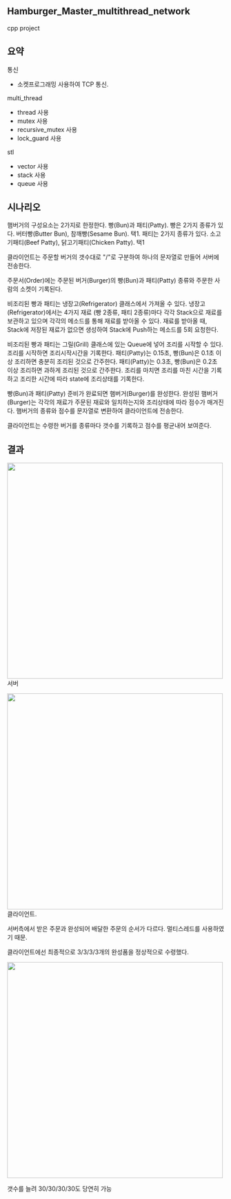 ## Hamburger_Master_multithread_network
cpp project

## 요약
통신
- 소켓프로그래밍 사용하여 TCP 통신.

multi_thread
- thread 사용
- mutex 사용
- recursive_mutex 사용
- lock_guard 사용

stl
- vector 사용
- stack 사용
- queue 사용

## 시나리오
햄버거의 구성요소는 2가지로 한정한다. 빵(Bun)과 패티(Patty).
빵은 2가지 종류가 있다. 버터빵(Butter Bun), 참깨빵(Sesame Bun). 택1.
패티는 2가지 종류가 있다. 소고기패티(Beef Patty), 닭고기패티(Chicken Patty). 택1

클라이언트는 주문할 버거의 갯수대로 "/"로 구분하여 하나의 문자열로 만들어 서버에 전송한다.

주문서(Order)에는 주문된 버거(Burger)의 빵(Bun)과 패티(Patty) 종류와 주문한 사람의 소켓이 기록된다.

비조리된 빵과 패티는 냉장고(Refrigerator) 클래스에서 가져올 수 있다.
냉장고(Refrigerator)에서는 4가지 재료 (빵 2종류, 패티 2종류)마다 각각 Stack으로 재료를 보관하고 있으며 각각의 메소드를 통해 재료를 받아올 수 있다.
재료를 받아올 때, Stack에 저장된 재료가 없으면 생성하여 Stack에 Push하는 메소드를 5회 요청한다.

비조리된 빵과 패티는 그릴(Grill) 클래스에 있는 Queue에 넣어 조리를 시작할 수 있다.
조리를 시작하면 조리시작시간을 기록한다.
패티(Patty)는 0.15초, 빵(Bun)은 0.1초 이상 조리하면 충분히 조리된 것으로 간주한다.
패티(Patty)는 0.3초, 빵(Bun)은 0.2초 이상 조리하면 과하게 조리된 것으로 간주한다.
조리를 마치면 조리를 마친 시간을 기록하고 조리한 시간에 따라 state에 조리상태를 기록한다.

빵(Bun)과 패티(Patty) 준비가 완료되면 햄버거(Burger)를 완성한다.
완성된 햄버거(Burger)는 각각의 재료가 주문된 재료와 일치하는지와 조리상태에 따라 점수가 매겨진다.
햄버거의 종류와 점수를 문자열로 변환하여 클라이언트에 전송한다.

클라이언트는 수령한 버거를 종류마다 갯수를 기록하고 점수를 평균내어 보여준다.

## 결과
<img src="https://github.com/SuhYC/Hamburger_Master_multithread_network/blob/main/server.png" width="500"><br/>
서버<br/>

<img src="https://github.com/SuhYC/Hamburger_Master_multithread_network/blob/main/clnt.png" width="500"><br/>
클라이언트.

서버측에서 받은 주문과 완성되어 배달한 주문의 순서가 다르다. 멀티스레드를 사용하였기 때문.

클라이언트에선 최종적으로 3/3/3/3개의 완성품을 정상적으로 수령했다.

<img src="https://github.com/SuhYC/Hamburger_Master_multithread_network/blob/main/clnt1.png" width="500"><br/>

갯수를 늘려 30/30/30/30도 당연히 가능
